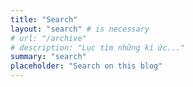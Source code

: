 ```yaml
---
title: "Search" 
layout: "search" # is necessary
# url: "/archive"
# description: "Lục tìm những kí ức..."
summary: "search"
placeholder: "Search on this blog"
---
```


